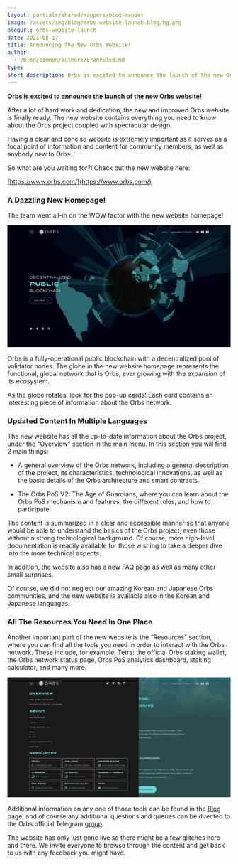```yaml
---
layout: partials/shared/mappers/blog-mapper
image: /assets/img/blog/orbs-website-launch-blog/bg.png
blogUrl: orbs-website-launch
date: 2021-08-17
title: Announcing The New Orbs Website!
author:
  - /blog/common/authors/EranPeled.md
type:
short_description: Orbs is excited to announce the launch of the new Orbs website!
---
```


**Orbs is excited to announce the launch of the new Orbs website!**

After a lot of hard work and dedication, the new and improved Orbs website is finally ready. The new website contains everything you need to know about the Orbs project coupled with spectacular design.

Having a clear and concise website is extremely important as it serves as a focal point of information and content for community members, as well as anybody new to Orbs.

So what are you waiting for?! Check out the new website here:

[https://www.orbs.com/](https://www.orbs.com/)

### A Dazzling New Homepage!

The team went all-in on the WOW factor with the new website homepage!

![orbs website](/assets/img/blog/orbs-website-launch-blog/image1.jpeg)

Orbs is a fully-operational public blockchain with a decentralized pool of validator nodes. The globe in the new website homepage represents the functional, global network that is Orbs, ever growing with the expansion of its ecosystem.

As the globe rotates, look for the pop-up cards!
Each card contains an interesting piece of information about the Orbs network.

### Updated Content In Multiple Languages

The new website has all the up-to-date information about the Orbs project, under the “Overview” section in the main menu. In this section you will find 2 main things:

- A general overview of the Orbs network, including a general description of the project, its characteristics, technological innovations, as well as the basic details of the Orbs architecture and smart contracts.

- The Orbs PoS V2: The Age of Guardians, where you can learn about the Orbs PoS mechanism and features, the different roles, and how to participate.

The content is summarized in a clear and accessible manner so that anyone would be able to understand the basics of the Orbs project, even those without a strong technological background. Of course, more high-level documentation is readily available for those wishing to take a deeper dive into the more technical aspects.

In addition, the website also has a new FAQ page as well as many other small surprises.

Of course, we did not neglect our amazing Korean and Japanese Orbs communities, and the new website is available also in the Korean and Japanese languages.

### All The Resources You Need In One Place

Another important part of the new website is the “Resources” section, where you can find all the tools you need in order to interact with the Orbs network. These include, for example, Tetra: the official Orbs staking wallet, the Orbs network status page, Orbs PoS analytics dashboard, staking calculator, and many more.

![orbs website](/assets/img/blog/orbs-website-launch-blog/img2.jpeg)

Additional information on any one of those tools can be found in the [Blog](/blog) page, and of course any additional questions and queries can be directed to the Orbs official Telegram [group](https://t.me/OrbsNetwork).

<div class='line-separator'></div>

The website has only just gone live so there might be a few glitches here and there. We invite everyone to browse through the content and get back to us with any feedback you might have.
